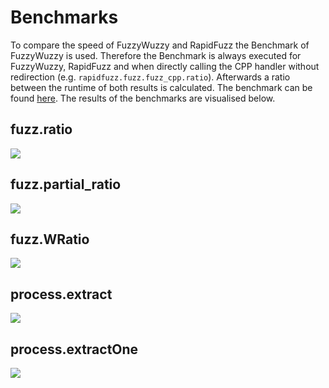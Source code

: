 # Benchmarks

To compare the speed of FuzzyWuzzy and RapidFuzz the Benchmark of FuzzyWuzzy is used.
Therefore the Benchmark is always executed for FuzzyWuzzy, RapidFuzz and when directly calling the CPP handler without redirection (e.g. `rapidfuzz.fuzz.fuzz_cpp.ratio`).
Afterwards a ratio between the runtime of both results is calculated. The benchmark can be found [here](https://github.com/rhasspy/rapidfuzz/blob/master/python/bench). The results of the benchmarks are visualised below.

## fuzz.ratio

<img src="https://raw.githubusercontent.com/rhasspy/rapidfuzz/master/.github/fuzz.ratio.svg?sanitize=true">


## fuzz.partial_ratio

<img src="https://raw.githubusercontent.com/rhasspy/rapidfuzz/master/.github/fuzz.partial_ratio.svg?sanitize=true">


## fuzz.WRatio

<img src="https://raw.githubusercontent.com/rhasspy/rapidfuzz/master/.github/fuzz.WRatio.svg?sanitize=true">


## process.extract

<img src="https://raw.githubusercontent.com/rhasspy/rapidfuzz/master/.github/process.extract.svg?sanitize=true">


## process.extractOne

<img src="https://raw.githubusercontent.com/rhasspy/rapidfuzz/master/.github/process.extractOne.svg?sanitize=true">
